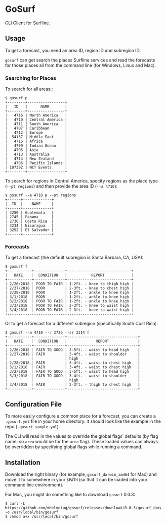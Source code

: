 # GoSurf

CLI Client for Surfline.

## Usage

To get a forecast, you need an area ID, region ID and subregion ID.

`gosurf` can get search the places Surfline services and read the forecasts for those places all from the command line (for Windows, Linux and Mac).

### Searching for Places

To search for all areas::

```
$ gosurf p
+--------+-----------------+
|   ID   |      NAME       |
+--------+-----------------+
|   4716 | North America   |
|   4710 | Central America |
|   4711 | South America   |
|   4707 | Caribbean       |
|   4712 | Europe          |
|  54137 | Middle East     |
|   4715 | Africa          |
|   4709 | Indian Ocean    |
|   4705 | Asia            |
|   4713 | Australia       |
|   4714 | New Zealand     |
|   4706 | Pacific Islands |
| 107392 | WCT Events      |
+--------+-----------------+
```

To search for regions in Central America, specify regions as the place type (`--pt regions`) and then provide the area ID (`--a 4710`):

```
$ gosurf --a 4710 p --pt regions
+------+-------------+
|  ID  |    NAME     |
+------+-------------+
| 3250 | Guatemala   |
| 2745 | Panama      |
| 2736 | Costa Rica  |
| 3234 | Nicaragua   |
| 3252 | El Salvador |
+------+-------------+
```



### Forecasts

To get a forecast (the default subregion is Santa Barbara, CA, USA):

```
$ gosurf f
+-----------+--------------+-----------------------------+
|   DATE    |  CONDITION   |           REPORT            |
+-----------+--------------+-----------------------------+
| 2/26/2018 | POOR TO FAIR | 1-2ft. - knee to thigh high |
| 2/27/2018 | POOR         | 2-3ft. - knee to chest high |
| 2/28/2018 | POOR         | 1-2ft. - ankle to knee high |
| 3/1/2018  | POOR         | 1-2ft. - ankle to knee high |
| 3/2/2018  | POOR TO FAIR | 1-2ft. - ankle to knee high |
| 3/3/2018  | POOR TO FAIR | 2-3ft. - knee to waist high |
| 3/4/2018  | POOR TO FAIR | 2-3ft. - knee to waist high |
+-----------+--------------+-----------------------------+
```

Or to get a forecast for a different subregion (specifically South Cost Rica):

```
$ gosurf --a 4710 --r 2736 --sr 3314 f
+-----------+--------------+--------------------------------+
|   DATE    |  CONDITION   |             REPORT             |
+-----------+--------------+--------------------------------+
| 2/26/2018 | FAIR TO GOOD | 3-5ft. - waist to head high    |
| 2/27/2018 | FAIR         | 3-4ft. - waist to shoulder     |
|           |              | high                           |
| 2/28/2018 | FAIR         | 3-4ft. - waist to chest high   |
| 3/1/2018  | FAIR         | 3-4ft. - waist to chest high   |
| 3/2/2018  | FAIR TO GOOD | 3-5ft. - waist to head high    |
| 3/3/2018  | FAIR TO GOOD | 3-4ft. - waist to shoulder     |
|           |              | high                           |
| 3/4/2018  | FAIR         | 2-3ft. - thigh to chest high   |
+-----------+--------------+--------------------------------+
```

## Configuration File

To more easily configure a common place for a forecast, you can create a `.gosurf.yml` file in your home directory. It should look like the example in the repo (`.gosurf.sample.yml`).

The CLI will read in the values to override the global flags' defaults (by flag name; so `area` would be for the `area` flag). These loaded values can always be overridden by specifying global flags while running a command.

## Installation

Download the right binary (for example, `gosurf_darwin_amd64` for Mac) and move it to somewhere in your `$PATH` (so that it can be loaded into your command line environment).

For Mac, you might do something like to download `gosurf` 0.0.3:

```
$ curl -L https://github.com/mhelmetag/gosurf/releases/download/0.0.3/gosurf_darwin_amd64 -o /usr/local/bin/gosurf
$ chmod a+x /usr/local/bin/gosurf
```
